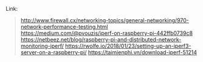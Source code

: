 Link:
> http://www.firewall.cx/networking-topics/general-networking/970-network-performance-testing.html
> https://medium.com/@pvouzis/iperf-on-raspberry-pi-442ffb0739c8
> https://netbeez.net/blog/raspberry-pi-and-distributed-network-monitoring-iperf/
> https://rwolfe.io/2018/01/23/setting-up-an-iperf3-server-on-a-raspberry-pi/
> https://taimienphi.vn/download-iperf-51214









